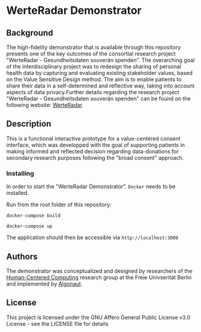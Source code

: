 # WerteRadar Demonstrator

## Background

The high-fidelity demonstrator that is available through this repository presents one of the key outcomes of the consortial research project "WerteRadar - Gesundheitsdaten souverän spenden". The overarching goal of the interdisciplinary project was to redesign the sharing of personal health data by capturing and evaluating existing stakeholder values, based on the Value Sensitive Design method. The aim is to enable patients to share their data in a self-determined and reflective way, taking into account aspects of data privacy.Further details regarding the research project "WerteRadar - Gesundheitsdaten souverän spenden" can be found on the following website: [WerteRadar](https://werteradar.org).


## Description

This is a functional interactive prototype for a value-centered consent interface, which was developped with the goal of supporting patients in making informed and reflected decision regarding data-donations for secondary research purposes following the "broad consent" approach.  


### Installing

In order to start the "WerteRadar Demonstrator". `Docker` needs to be installed.

Run from the root folder of this repository:

```
docker-compose build
```

```
docker-compose up
```

The application should then be accessible via `http://localhost:3000`

## Authors

The demonstrator was  conceptualized and designed by researchers of the [Human-Centered Computing](https://www.mi.fu-berlin.de/en/inf/groups/hcc/index.html) research group at the Freie Univserität Berlin and implemented by [Algonaut](https://algonaut.com/).


## License

This project is licensed under the GNU Affero General Public License v3.0 License - see the LICENSE file for details
